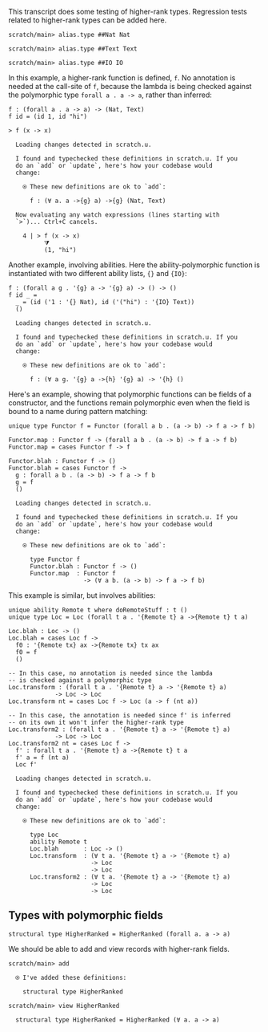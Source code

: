 This transcript does some testing of higher-rank types. Regression tests related to higher-rank types can be added here.

``` ucm :hide
scratch/main> alias.type ##Nat Nat

scratch/main> alias.type ##Text Text

scratch/main> alias.type ##IO IO

```

In this example, a higher-rank function is defined, `f`. No annotation is needed at the call-site of `f`, because the lambda is being checked against the polymorphic type `forall a . a -> a`, rather than inferred:

``` unison
f : (forall a . a -> a) -> (Nat, Text)
f id = (id 1, id "hi")

> f (x -> x)
```

``` ucm :added-by-ucm
  Loading changes detected in scratch.u.

  I found and typechecked these definitions in scratch.u. If you
  do an `add` or `update`, here's how your codebase would
  change:
  
    ⍟ These new definitions are ok to `add`:
    
      f : (∀ a. a ->{g} a) ->{g} (Nat, Text)
  
  Now evaluating any watch expressions (lines starting with
  `>`)... Ctrl+C cancels.

    4 | > f (x -> x)
          ⧩
          (1, "hi")

```

Another example, involving abilities. Here the ability-polymorphic function is instantiated with two different ability lists, `{}` and `{IO}`:

``` unison
f : (forall a g . '{g} a -> '{g} a) -> () -> ()
f id _ =
  _ = (id ('1 : '{} Nat), id ('("hi") : '{IO} Text))
  ()
```

``` ucm :added-by-ucm
  Loading changes detected in scratch.u.

  I found and typechecked these definitions in scratch.u. If you
  do an `add` or `update`, here's how your codebase would
  change:
  
    ⍟ These new definitions are ok to `add`:
    
      f : (∀ a g. '{g} a ->{h} '{g} a) -> '{h} ()

```

Here's an example, showing that polymorphic functions can be fields of a constructor, and the functions remain polymorphic even when the field is bound to a name during pattern matching:

``` unison
unique type Functor f = Functor (forall a b . (a -> b) -> f a -> f b)

Functor.map : Functor f -> (forall a b . (a -> b) -> f a -> f b)
Functor.map = cases Functor f -> f

Functor.blah : Functor f -> ()
Functor.blah = cases Functor f ->
  g : forall a b . (a -> b) -> f a -> f b
  g = f
  ()
```

``` ucm :added-by-ucm
  Loading changes detected in scratch.u.

  I found and typechecked these definitions in scratch.u. If you
  do an `add` or `update`, here's how your codebase would
  change:
  
    ⍟ These new definitions are ok to `add`:
    
      type Functor f
      Functor.blah : Functor f -> ()
      Functor.map  : Functor f
                     -> (∀ a b. (a -> b) -> f a -> f b)

```

This example is similar, but involves abilities:

``` unison
unique ability Remote t where doRemoteStuff : t ()
unique type Loc = Loc (forall t a . '{Remote t} a ->{Remote t} t a)

Loc.blah : Loc -> ()
Loc.blah = cases Loc f ->
  f0 : '{Remote tx} ax ->{Remote tx} tx ax
  f0 = f
  ()

-- In this case, no annotation is needed since the lambda
-- is checked against a polymorphic type
Loc.transform : (forall t a . '{Remote t} a -> '{Remote t} a)
             -> Loc -> Loc
Loc.transform nt = cases Loc f -> Loc (a -> f (nt a))

-- In this case, the annotation is needed since f' is inferred
-- on its own it won't infer the higher-rank type
Loc.transform2 : (forall t a . '{Remote t} a -> '{Remote t} a)
             -> Loc -> Loc
Loc.transform2 nt = cases Loc f ->
  f' : forall t a . '{Remote t} a ->{Remote t} t a
  f' a = f (nt a)
  Loc f'
```

``` ucm :added-by-ucm
  Loading changes detected in scratch.u.

  I found and typechecked these definitions in scratch.u. If you
  do an `add` or `update`, here's how your codebase would
  change:
  
    ⍟ These new definitions are ok to `add`:
    
      type Loc
      ability Remote t
      Loc.blah       : Loc -> ()
      Loc.transform  : (∀ t a. '{Remote t} a -> '{Remote t} a)
                       -> Loc
                       -> Loc
      Loc.transform2 : (∀ t a. '{Remote t} a -> '{Remote t} a)
                       -> Loc
                       -> Loc

```

## Types with polymorphic fields

``` unison :hide
structural type HigherRanked = HigherRanked (forall a. a -> a)
```

We should be able to add and view records with higher-rank fields.

``` ucm
scratch/main> add

  ⍟ I've added these definitions:
  
    structural type HigherRanked

scratch/main> view HigherRanked

  structural type HigherRanked = HigherRanked (∀ a. a -> a)

```
